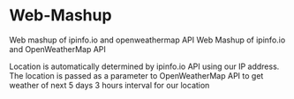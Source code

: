 # Web-Mashup
Web mashup of ipinfo.io and openweathermap API 
Web Mashup of ipinfo.io and OpenWeatherMap API

Location is automatically determined by ipinfo.io API using our IP address. The location is passed as a parameter to OpenWeatherMap API to get weather of next 5 days 3 hours interval for our location
